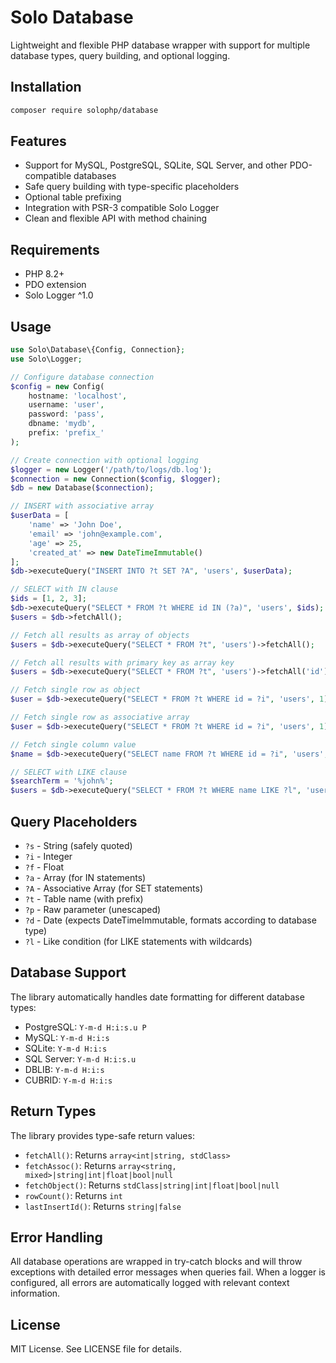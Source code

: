 # Solo Database

Lightweight and flexible PHP database wrapper with support for multiple database types, query building, and optional logging.

## Installation

```bash
composer require solophp/database
```

## Features

- Support for MySQL, PostgreSQL, SQLite, SQL Server, and other PDO-compatible databases
- Safe query building with type-specific placeholders
- Optional table prefixing
- Integration with PSR-3 compatible Solo Logger
- Clean and flexible API with method chaining

## Requirements

- PHP 8.2+
- PDO extension
- Solo Logger ^1.0

## Usage

```php
use Solo\Database\{Config, Connection};
use Solo\Logger;

// Configure database connection
$config = new Config(
    hostname: 'localhost',
    username: 'user',
    password: 'pass',
    dbname: 'mydb',
    prefix: 'prefix_'
);

// Create connection with optional logging
$logger = new Logger('/path/to/logs/db.log');
$connection = new Connection($config, $logger);
$db = new Database($connection);

// INSERT with associative array
$userData = [
    'name' => 'John Doe',
    'email' => 'john@example.com',
    'age' => 25,
    'created_at' => new DateTimeImmutable()
];
$db->executeQuery("INSERT INTO ?t SET ?A", 'users', $userData);

// SELECT with IN clause
$ids = [1, 2, 3];
$db->executeQuery("SELECT * FROM ?t WHERE id IN (?a)", 'users', $ids);
$users = $db->fetchAll();

// Fetch all results as array of objects
$users = $db->executeQuery("SELECT * FROM ?t", 'users')->fetchAll();

// Fetch all results with primary key as array key
$users = $db->executeQuery("SELECT * FROM ?t", 'users')->fetchAll('id');

// Fetch single row as object
$user = $db->executeQuery("SELECT * FROM ?t WHERE id = ?i", 'users', 1)->fetchObject();

// Fetch single row as associative array
$user = $db->executeQuery("SELECT * FROM ?t WHERE id = ?i", 'users', 1)->fetchAssoc();

// Fetch single column value
$name = $db->executeQuery("SELECT name FROM ?t WHERE id = ?i", 'users', 1)->fetchObject('name');

// SELECT with LIKE clause
$searchTerm = '%john%';
$users = $db->executeQuery("SELECT * FROM ?t WHERE name LIKE ?l", 'users', $searchTerm)->fetchAll();
```

## Query Placeholders

- `?s` - String (safely quoted)
- `?i` - Integer
- `?f` - Float
- `?a` - Array (for IN statements)
- `?A` - Associative Array (for SET statements)
- `?t` - Table name (with prefix)
- `?p` - Raw parameter (unescaped)
- `?d` - Date (expects DateTimeImmutable, formats according to database type)
- `?l` - Like condition (for LIKE statements with wildcards)

## Database Support

The library automatically handles date formatting for different database types:

- PostgreSQL: `Y-m-d H:i:s.u P`
- MySQL: `Y-m-d H:i:s`
- SQLite: `Y-m-d H:i:s`
- SQL Server: `Y-m-d H:i:s.u`
- DBLIB: `Y-m-d H:i:s`
- CUBRID: `Y-m-d H:i:s`

## Return Types

The library provides type-safe return values:

- `fetchAll()`: Returns `array<int|string, stdClass>`
- `fetchAssoc()`: Returns `array<string, mixed>|string|int|float|bool|null`
- `fetchObject()`: Returns `stdClass|string|int|float|bool|null`
- `rowCount()`: Returns `int`
- `lastInsertId()`: Returns `string|false`

## Error Handling

All database operations are wrapped in try-catch blocks and will throw exceptions with detailed error messages when queries fail. When a logger is configured, all errors are automatically logged with relevant context information.

## License

MIT License. See LICENSE file for details.